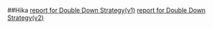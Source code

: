 ##Hika
[report for Double Down Strategy(v1)](./Doc/v1/report_for_double_down_strategy_v1.md)
[report for Double Down Strategy(v2)](./Doc/v2/report_for_double_down_strategy_v2.md)
